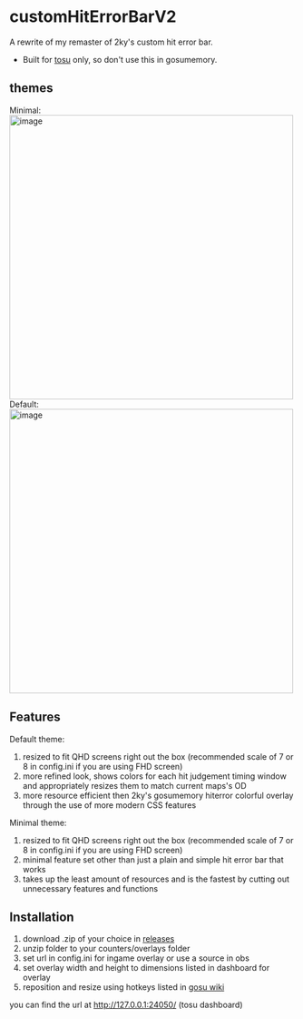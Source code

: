# customHitErrorBarV2
A rewrite of my remaster of 2ky's custom hit error bar.   
  - Built for [tosu](https://github.com/KotRikD/tosu) only, so don't use this in gosumemory.
## themes
Minimal:   
<img width="500" alt="image" src="https://github.com/breadles5/customHitErrorBarV2/assets/101068519/6f47dce7-765f-42fe-a22c-cf38c95f0af0">    
Default:   
<img width="500" alt="image" src="https://github.com/breadles5/customHitErrorBarV2/assets/101068519/b6377d5c-4ffe-4ffa-935b-e9b5aed70b51">  
## Features
Default theme:
   1. resized to fit QHD screens right out the box (recommended scale of 7 or 8 in config.ini if you are using FHD screen)
   2. more refined look, shows colors for each hit judgement timing window and appropriately resizes them to match current maps's OD
   3. more resource efficient then 2ky's gosumemory hiterror colorful overlay through the use of more modern CSS features
      
Minimal theme:
   1. resized to fit QHD screens right out the box (recommended scale of 7 or 8 in config.ini if you are using FHD screen)
   2. minimal feature set other than just a plain and simple hit error bar that works
   3. takes up the least amount of resources and is the fastest by cutting out unnecessary features and functions
## Installation
   1. download .zip of your choice in [releases](https://github.com/breadles5/customHitErrorBarV2/releases)
   2. unzip folder to your counters/overlays folder
   3. set url in config.ini for ingame overlay or use a source in obs
   4. set overlay width and height to dimensions listed in dashboard for overlay
   5. reposition and resize using hotkeys listed in [gosu wiki](https://github.com/l3lackShark/gosumemory/wiki/GameOverlay)
      
you can find the url at http://127.0.0.1:24050/ (tosu dashboard)
